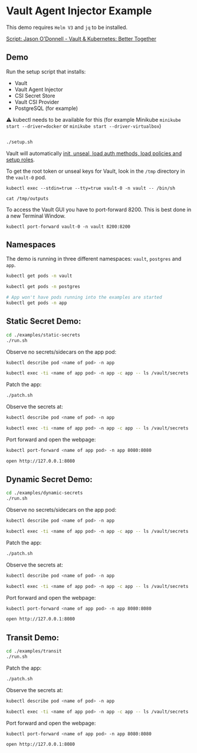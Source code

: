 # Vault Agent Injector Example

This demo requires `Helm V3` and `jq` to be installed.

[Script: Jason O'Donnell - Vault & Kubernetes: Better Together](https://www.hashicorp.com/resources/vault-and-kubernetes-better-together)

## Demo

Run the setup script that installs:

* Vault
* Vault Agent Injector
* CSI Secret Store
* Vault CSI Provider
* PostgreSQL (for example)

:warning: kubectl needs to be available for this (for example Minikube `minikube start --driver=docker` or `minikube start --driver-virtualbox`)
```bash

./setup.sh
```

Vault will automatically [init, unseal, load auth methods, load policies and setup roles](https://github.com/jasonodonnell/vault-agent-demo/blob/hashiconf/configs/bootstrap.sh).

To get the root token or unseal keys for Vault, look in the `/tmp` directory in the `vault-0` pod.

```
kubectl exec --stdin=true --tty=true vault-0 -n vault -- /bin/sh

cat /tmp/outputs
```

To access the Vault GUI you have to port-forward 8200. This is best done in a new Terminal Window.   

```
kubectl port-forward vault-0 -n vault 8200:8200
```

## Namespaces

The demo is running in three different namespaces: `vault`, `postgres` and `app`.

```bash
kubectl get pods -n vault

kubectl get pods -n postgres

# App won't have pods running into the examples are started
kubectl get pods -n app
```

## Static Secret Demo:

```bash
cd ./examples/static-secrets
./run.sh
```

Observe no secrets/sidecars on the app pod:

```bash
kubectl describe pod <name of pod> -n app

kubectl exec -ti <name of app pod> -n app -c app -- ls /vault/secrets
```

Patch the app:

```bash
./patch.sh
```

Observe the secrets at:

```bash
kubectl describe pod <name of pod> -n app

kubectl exec -ti <name of app pod> -n app -c app -- ls /vault/secrets
```

Port forward and open the webpage:

```bash
kubectl port-forward <name of app pod> -n app 8080:8080

open http://127.0.0.1:8080
```

## Dynamic Secret Demo:

```bash
cd ./examples/dynamic-secrets
./run.sh
```

Observe no secrets/sidecars on the app pod:

```bash
kubectl describe pod <name of pod> -n app

kubectl exec -ti <name of app pod> -n app -c app -- ls /vault/secrets
```

Patch the app:

```bash
./patch.sh
```

Observe the secrets at:

```bash
kubectl describe pod <name of pod> -n app

kubectl exec -ti <name of app pod> -n app -c app -- ls /vault/secrets
```

Port forward and open the webpage:

```bash
kubectl port-forward <name of app pod> -n app 8080:8080

open http://127.0.0.1:8080
```

## Transit Demo:

```bash
cd ./examples/transit
./run.sh
```

Patch the app:

```bash
./patch.sh
```

Observe the secrets at:

```bash
kubectl describe pod <name of pod> -n app

kubectl exec -ti <name of app pod> -n app -c app -- ls /vault/secrets
```

Port forward and open the webpage:

```bash
kubectl port-forward <name of app pod> -n app 8080:8080

open http://127.0.0.1:8080
```
